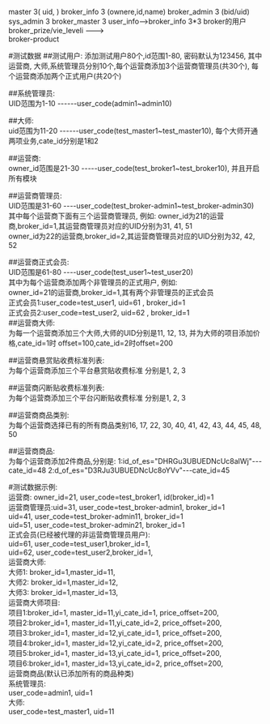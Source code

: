 
master 3( uid,    )
broker_info 3  (ownere,id,name)
broker_admin 3 (bid/uid)
sys_admin 3
broker_master  3
user_info-->broker_info   3*3 broker的用户
broker_prize/vie_leveli --->   
broker-product

#测试数据
##测试用户:
        添加测试用户80个,id范围1-80, 密码默认为123456, 其中运营商, 大师,系统管理员分别10个,每个运营商添加3个运营商管理员(共30个), 每个运营商添加两个正式用户(共20个)  

##系统管理员:  
    UID范围为1-10 ------user_code(admin1~admin10)  

##大师:  
    uid范围为11-20  ------user_code(test_master1~test_master10), 每个大师开通两项业务,cate_id分别是1和2  

##运营商:  
    owner_id范围是21-30  -----user_code(test_broker1~test_broker10), 并且开启所有模块  

##运营商管理员:  
    UID范围是31-60  ----user_code(test_broker-admin1~test_broker-admin30)  
	其中每个运营商下面有三个运营商管理员, 例如:
	    owner_id为21的运营商,broker_id=1,其运营商管理员对应的UID分别为31, 41, 51 	
	    owner_id为22的运营商,broker_id=2,其运营商管理员对应的UID分别为32, 42, 52

##运营商正式会员:  
    UID范围是61-80 ----user_code(test_user1~test_user20)    
    其中为每个运营商添加两个非管理员的正式用户, 例如:  
    owner_id=21的运营商,broker_id=1,其有两个非管理员的正式会员  
            正式会员1:user_code=test_user1, uid=61 , broker_id=1  
            正式会员2:user_code=test_user2, uid=62 , broker_id=1  
##运营商大师:  
    为每一个运营商添加三个大师,大师的UID分别是11, 12, 13, 并为大师的项目添加价格,cate_id=1时 offset=100,cate_id=2时offset=200  

##运营商悬赏贴收费标准列表:  
    为每个运营商添加三个平台悬赏贴收费标准 分别是1, 2, 3

##运营商闪断贴收费标准列表:  
    为每个运营商添加三个平台闪断贴收费标准 分别是1, 2, 3

##运营商商品类别:  
    为每个运营商选择已有的所有商品类别16, 17, 22, 30, 40, 41, 42, 43, 44, 45, 48, 50
  
##运营商商品:  
    为每个运营商添加2件商品,分别是:
        1:id_of_es="DHRGu3UBUEDNcUc8aIWj"---cate_id=48 
        2:d_of_es="D3RJu3UBUEDNcUc8oYVv"---cate_id=45 

#测试数据示例:  
       运营商: owner_id=21, user_code=test_broker1, id(broker_id)=1  
       运营商管理员:uid=31, user_code=test_broker-admin1, broker_id=1  
                   uid=41, user_code=test_broker-admin11, broker_id=1  
                   uid=51, user_code=test_broker-admin21, broker_id=1  
       正式会员(已经被代理的非运营商管理员用户):  
                    uid=61, user_code=test_user1,broker_id=1,  
                    uid=62, user_code=test_user2,broker_id=1,  
       运营商大师:   
            大师1: broker_id=1,master_id=11,    
            大师2: broker_id=1,master_id=12,  
            大师3: broker_id=1,master_id=13,  
       运营商大师项目:  
            项目1:broker_id=1, master_id=11,yi_cate_id=1, price_offset=200,  
            项目2:broker_id=1, master_id=11,yi_cate_id=2, price_offset=200,  
            项目3:broker_id=1, master_id=12,yi_cate_id=1, price_offset=200,  
            项目4:broker_id=1, master_id=12,yi_cate_id=2, price_offset=200,  
            项目5:broker_id=1, master_id=13,yi_cate_id=1, price_offset=200,  
            项目6:broker_id=1, master_id=13,yi_cate_id=2, price_offset=200,  
        运营商商品(默认已添加所有的商品种类)  
        系统管理员:   
            user_code=admin1, uid=1  
        大师:   
            user_code=test_master1, uid=11  
         

